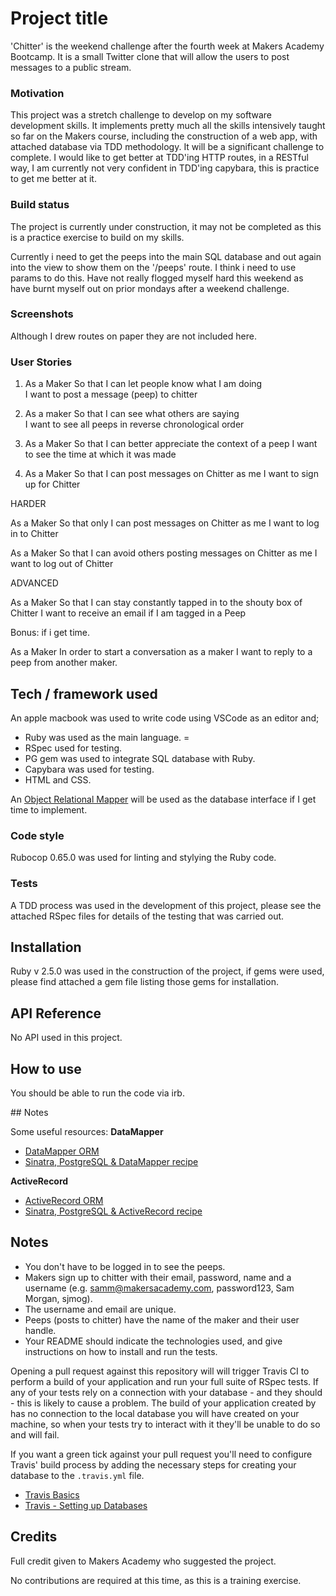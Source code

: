 # Project title

'Chitter' is the weekend challenge after the fourth week at Makers Academy Bootcamp. It is a small Twitter clone that will allow the users to post messages to a public stream.

### Motivation

This project was a stretch challenge to develop on my software development skills. It implements pretty much all the skills intensively taught so far on the Makers course, including the construction of a web app, with attached database via TDD methodology. It will be a significant challenge to complete. I would like to get better at TDD'ing HTTP routes, in a RESTful way, I am currently not very confident in TDD'ing capybara, this is practice to get me better at it.

### Build status

The project is currently under construction, it may not be completed as this is a practice exercise to build on my skills.

Currently i need to get the peeps into the main SQL database and out again into the view to show them on the '/peeps' route. I think i need to use params to do this. Have not really flogged myself hard this weekend as have burnt myself out on prior mondays after a weekend challenge.

### Screenshots

Although I drew routes on paper they are not included here. 

### User Stories

1) As a Maker
So that I can let people know what I am doing  
I want to post a message (peep) to chitter

2) As a maker
So that I can see what others are saying  
I want to see all peeps in reverse chronological order

3) As a Maker
So that I can better appreciate the context of a peep
I want to see the time at which it was made

4) As a Maker
So that I can post messages on Chitter as me
I want to sign up for Chitter

HARDER

As a Maker
So that only I can post messages on Chitter as me
I want to log in to Chitter

As a Maker
So that I can avoid others posting messages on Chitter as me
I want to log out of Chitter

ADVANCED

As a Maker
So that I can stay constantly tapped in to the shouty box of Chitter
I want to receive an email if I am tagged in a Peep

Bonus: if i get time.

As a Maker
In order to start a conversation as a maker 
I want to reply to a peep from another maker.


## Tech / framework used

An apple macbook was used to write code using VSCode as an editor and; 

* Ruby was used as the main language. =
* RSpec used for testing.
* PG gem was used to integrate SQL database with Ruby.
* Capybara was used for testing.
* HTML and CSS.

An [Object Relational Mapper](https://en.wikipedia.org/wiki/Object-relational_mapping) will be used as the database interface if I get time to implement.

### Code style

Rubocop 0.65.0 was used for linting and stylying the Ruby code.

### Tests

A TDD process was used in the development of this project, please see the attached RSpec files for details of the testing that was carried out.

## Installation

Ruby v 2.5.0 was used in the construction of the project, if gems were used, please find attached a gem file listing those gems for installation.

## API Reference

No API used in this project.

## How to use

You should be able to run the code via irb.

## Notes

Some useful resources:
**DataMapper**
- [DataMapper ORM](https://datamapper.org/)
- [Sinatra, PostgreSQL & DataMapper recipe](http://recipes.sinatrarb.com/p/databases/postgresql-datamapper)

**ActiveRecord**
- [ActiveRecord ORM](https://guides.rubyonrails.org/active_record_basics.html)
- [Sinatra, PostgreSQL & ActiveRecord recipe](http://recipes.sinatrarb.com/p/databases/postgresql-activerecord?#article)

Notes
------
* You don't have to be logged in to see the peeps.
* Makers sign up to chitter with their email, password, name and a username (e.g. samm@makersacademy.com, password123, Sam Morgan, sjmog).
* The username and email are unique.
* Peeps (posts to chitter) have the name of the maker and their user handle.
* Your README should indicate the technologies used, and give instructions on how to install and run the tests.

Opening a pull request against this repository will will trigger Travis CI to perform a build of your application and run your full suite of RSpec tests. If any of your tests rely on a connection with your database - and they should - this is likely to cause a problem. The build of your application created by has no connection to the local database you will have created on your machine, so when your tests try to interact with it they'll be unable to do so and will fail.

If you want a green tick against your pull request you'll need to configure Travis' build process by adding the necessary steps for creating your database to the `.travis.yml` file.

- [Travis Basics](https://docs.travis-ci.com/user/tutorial/)
- [Travis - Setting up Databases](https://docs.travis-ci.com/user/database-setup/)

## Credits

Full credit given to Makers Academy who suggested the project. 

No contributions are required at this time, as this is a training exercise.